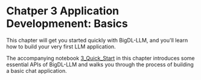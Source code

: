 # Chatper 3 Application Developmenent: Basics

This chapter will get you started quickly with BigDL-LLM, and you'll learn how to build your very first LLM application. 

The accompanying notebook  [3_Quick_Start](./3_Quick_Start.ipynb) in this chapter introduces some essential APIs of BigDL-LLM and walks you through the process of building a basic chat application.
